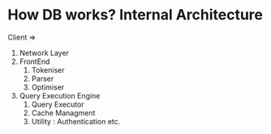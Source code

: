 # How DB works? Internal Architecture
Client => 
1. Network Layer
2. FrontEnd
   1. Tokeniser
   2. Parser
   3. Optimiser
3. Query Execution Engine
   1. Query Executor
   2. Cache Managment
   3. Utility : Authentication etc.
  
   
   
      
